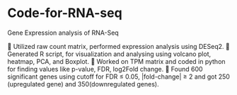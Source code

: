 # Code-for-RNA-seq

Gene Expression analysis of RNA-Seq 

 Utilized raw count matrix, performed expression analysis using DESeq2.
 Generated R script, for visualization and analysing using volcano plot, heatmap, PCA, and Boxplot.
 Worked on TPM matrix and coded in python for finding values like p-value, FDR, log2Fold change.
 Found 600 significant genes using cutoff for FDR ≤ 0.05, |fold-change| ≥ 2 and got 250 (upregulated gene) and 350(downregulated genes). 
